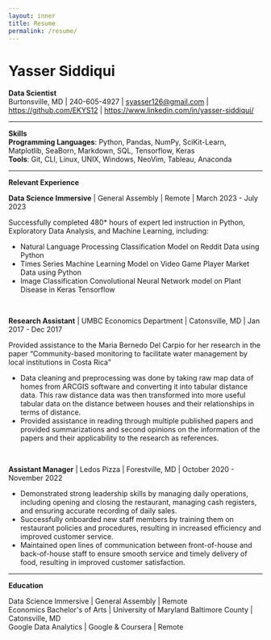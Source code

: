 ```yaml
---
layout: inner
title: Resume
permalink: /resume/
---
```


# Yasser Siddiqui

**Data Scientist** <br>
Burtonsville, MD \| 240-605-4927 \| syasser126@gmail.com \| https://github.com/EKYS12 \| https://www.linkedin.com/in/yasser-siddiqui/<br>

---

**Skills**<br>
**Programming Languages**: Python, Pandas, NumPy, SciKit-Learn, Matplotlib, SeaBorn, Markdown, SQL, Tensorflow, Keras<br>
**Tools**: Git, CLI, Linux, UNIX, Windows, NeoVim, Tableau, Anaconda<br>

---

**Relevant Experience**<br>

**Data Science Immersive** \| General Assembly \| Remote \| March 2023 - July 2023<br>

Successfully completed 480* hours of expert led instruction in Python, Exploratory Data Analysis, and Machine Learning, including:<br>

* Natural Language Processing Classification Model on Reddit Data using Python<br>
* Times Series Machine Learning Model on Video Game Player Market Data using Python<br>
* Image Classification Convolutional Neural Network model on Plant Disease in Keras Tensorflow<br>

<br>

**Research Assistant** \| UMBC Economics Department \| Catonsville, MD \| Jan 2017 - Dec 2017<br>

Provided assistance to the Maria Bernedo Del Carpio for her research in the paper “Community-based monitoring to facilitate water management by local institutions in Costa Rica”<br>

* Data cleaning and preprocessing was done by taking raw map data of homes from ARCGIS software and converting it into tabular distance data. This raw distance data was then transformed into more useful tabular data on the distance between houses and their relationships in terms of distance.<br>
* Provided assistance in reading through multiple published papers and provided summarizations and second opinions on the information of the papers and their applicability to the research as references.<br>

<br>

**Assistant Manager** \| Ledos Pizza \| Forestville, MD \| October 2020 - November 2022<br>

* Demonstrated strong leadership skills by managing daily operations, including opening and closing the restaurant, managing cash registers, and ensuring accurate recording of daily sales.  <br>
* Successfully onboarded new staff members by training them on restaurant policies and procedures, resulting in increased efficiency and improved customer service.<br>
* Maintained open lines of communication between front-of-house and back-of-house staff to ensure smooth service and timely delivery of food, resulting in improved customer satisfaction.  <br>

---

**Education**<br>

Data Science Immersive \| General Assembly \| Remote<br>
Economics Bachelor's of Arts \| University of Maryland Baltimore County \| Catonsville, MD<br>
Google Data Analytics \| Google & Coursera \| Remote<br>


